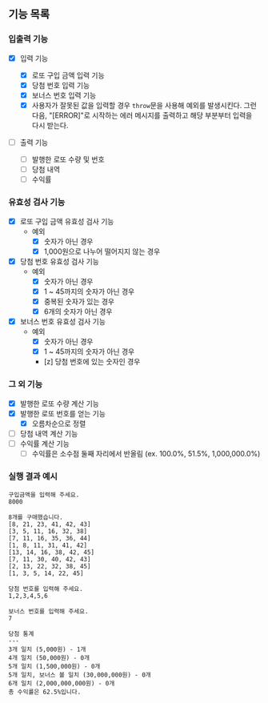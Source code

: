 ## 기능 목록

### 입출력 기능

- [x] 입력 기능

  - [x] 로또 구입 금액 입력 기능
  - [x] 당첨 번호 입력 기능
  - [x] 보너스 번호 입력 기능
  - [x] 사용자가 잘못된 값을 입력할 경우 `throw`문을 사용해 예외를 발생시킨다. 그런 다음, "[ERROR]"로 시작하는 에러 메시지를 출력하고 해당 부분부터 입력을 다시 받는다.

- [ ] 출력 기능
  - [ ] 발행한 로또 수량 및 번호
  - [ ] 당첨 내역
  - [ ] 수익률

### 유효성 검사 기능

- [x] 로또 구입 금액 유효성 검사 기능
  - 예외
    - [x] 숫자가 아닌 경우
    - [x] 1,000원으로 나누어 떨어지지 않는 경우
- [x] 당첨 번호 유효성 검사 기능
  - 예외
    - [x] 숫자가 아닌 경우
    - [x] 1 ~ 45까지의 숫자가 아닌 경우
    - [x] 중복된 숫자가 있는 경우
    - [x] 6개의 숫자가 아닌 경우
- [x] 보너스 번호 유효성 검사 기능
  - 예외
    - [x] 숫자가 아닌 경우
    - [x] 1 ~ 45까지의 숫자가 아닌 경우
    - [z] 당첨 번호에 있는 숫자인 경우

### 그 외 기능

- [x] 발행한 로또 수량 계산 기능
- [x] 발행한 로또 번호를 얻는 기능
  - [x] 오름차순으로 정렬
- [ ] 당첨 내역 계산 기능
- [ ] 수익률 계산 기능
  - [ ] 수익률은 소수점 둘째 자리에서 반올림 (ex. 100.0%, 51.5%, 1,000,000.0%)

### 실행 결과 예시

```
구입금액을 입력해 주세요.
8000

8개를 구매했습니다.
[8, 21, 23, 41, 42, 43]
[3, 5, 11, 16, 32, 38]
[7, 11, 16, 35, 36, 44]
[1, 8, 11, 31, 41, 42]
[13, 14, 16, 38, 42, 45]
[7, 11, 30, 40, 42, 43]
[2, 13, 22, 32, 38, 45]
[1, 3, 5, 14, 22, 45]

당첨 번호를 입력해 주세요.
1,2,3,4,5,6

보너스 번호를 입력해 주세요.
7

당첨 통계
---
3개 일치 (5,000원) - 1개
4개 일치 (50,000원) - 0개
5개 일치 (1,500,000원) - 0개
5개 일치, 보너스 볼 일치 (30,000,000원) - 0개
6개 일치 (2,000,000,000원) - 0개
총 수익률은 62.5%입니다.
```
